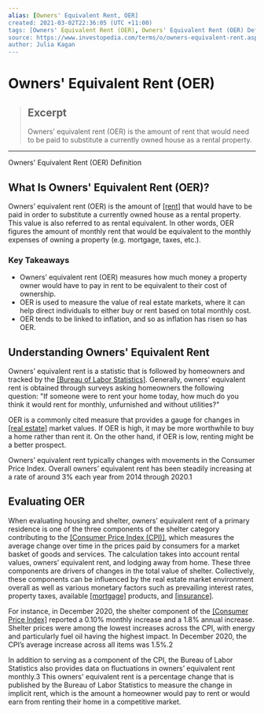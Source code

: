 ```yaml
---
alias: [Owners' Equivalent Rent, OER]
created: 2021-03-02T22:36:05 (UTC +11:00)
tags: [Owners' Equivalent Rent (OER), Owners' Equivalent Rent (OER) Definition]
source: https://www.investopedia.com/terms/o/owners-equivalent-rent.asp
author: Julia Kagan
---
```


# Owners' Equivalent Rent (OER)

> ## Excerpt
> Owners’ equivalent rent (OER) is the amount of rent that would need to be paid to substitute a currently owned house as a rental property.

---

Owners' Equivalent Rent (OER) Definition
## What Is Owners' Equivalent Rent (OER)?

Owners’ equivalent rent (OER) is the amount of [[rent]](https://www.investopedia.com/terms/r/rent-expense.asp) that would have to be paid in order to substitute a currently owned house as a rental property. This value is also referred to as rental equivalent. In other words, OER figures the amount of monthly rent that would be equivalent to the monthly expenses of owning a property (e.g. mortgage, taxes, etc.).

### Key Takeaways

-   Owners’ equivalent rent (OER) measures how much money a property owner would have to pay in rent to be equivalent to their cost of ownership.
-   OER is used to measure the value of real estate markets, where it can help direct individuals to either buy or rent based on total monthly cost.
-   OER tends to be linked to inflation, and so as inflation has risen so has OER.

## Understanding Owners' Equivalent Rent

Owners’ equivalent rent is a statistic that is followed by homeowners and tracked by the [[Bureau of Labor Statistics]](https://www.investopedia.com/terms/b/bls.asp). Generally, owners' equivalent rent is obtained through surveys asking homeowners the following question: "If someone were to rent your home today, how much do you think it would rent for monthly, unfurnished and without utilities?"

OER is a commonly cited measure that provides a gauge for changes in [[real estate]](https://www.investopedia.com/terms/r/realestate.asp) market values. If OER is high, it may be more worthwhile to buy a home rather than rent it. On the other hand, if OER is low, renting might be a better prospect.

Owners’ equivalent rent typically changes with movements in the Consumer Price Index. Overall owners’ equivalent rent has been steadily increasing at a rate of around 3% each year from 2014 through 2020.1

## Evaluating OER

When evaluating housing and shelter, owners' equivalent rent of a primary residence is one of the three components of the shelter category contributing to the [[Consumer Price Index (CPI)]](https://www.investopedia.com/terms/c/consumerpriceindex.asp), which measures the average change over time in the prices paid by consumers for a market basket of goods and services. The calculation takes into account rental values, owners’ equivalent rent, and lodging away from home. These three components are drivers of changes in the total value of shelter. Collectively, these components can be influenced by the real estate market environment overall as well as various monetary factors such as prevailing interest rates, property taxes, available [[mortgage]](https://www.investopedia.com/terms/m/mortgage.asp) products, and [[insurance]](https://www.investopedia.com/terms/h/homeowners-insurance.asp).

For instance, in December 2020, the shelter component of the [[Consumer Price Index]](https://www.bls.gov/news.release/cpi.nr0.htm) reported a 0.10% monthly increase and a 1.8% annual increase. Shelter prices were among the lowest increases across the CPI, with energy and particularly fuel oil having the highest impact. In December 2020, the CPI’s average increase across all items was 1.5%.2

In addition to serving as a component of the CPI, the Bureau of Labor Statistics also provides data on fluctuations in owners’ equivalent rent monthly.3 This owners' equivalent rent is a percentage change that is published by the Bureau of Labor Statistics to measure the change in implicit rent, which is the amount a homeowner would pay to rent or would earn from renting their home in a competitive market.
